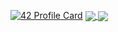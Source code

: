 [![42 Profile Card](https://1337-readme.vercel.app/api/profile?cursus=42&dark=true&email=hide&leet_logo=hide&login=afaragi)](https://github.com/biggymarley)
<a href="https://github.com/biggymarley?tab=repositories">
  <img align="center" src="https://github-readme-stats.vercel.app/api/top-langs/?username=oboualla&theme=dark"/>
</a>
<a href="https://github.com/biggymarley?tab=repositories">
 <img align="center" src="https://github-readme-stats.vercel.app/api?username=oboualla&line_height=40&show_icons=true&theme=dark">
</a>

